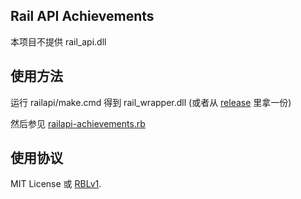 ## Rail API Achievements

本项目不提供 rail_api.dll

## 使用方法

运行 railapi/make.cmd 得到 rail_wrapper.dll
(或者从 [release](releases) 里拿一份)

然后参见 [railapi-achievements.rb](railapi-achievements.rb)

## 使用协议

MIT License 或 [RBLv1](https://hyrious.me/RBLv1/plain?a=hyrious&d=2020).
